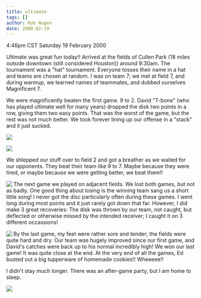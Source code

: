 ```yaml
---
title: ultimate
tags: []
author: Rob Nugen
date: 2000-02-19
---
```


<title>Huckin for Love</title>
<p class=date>4:46pm CST Saturday 19 February 2000</p>

<p>Ultimate was great fun today!!  Arrived at the fields of Cullen
Park (18 miles outside downtown (still considered Houston)) around
9:30am.  The tournament was a "hat" tournament.  Everyone tosses their
name in a hat and teams are chosen at random.  I was on team 7; we met
at field 7, and during warmup, we learned names of teammates, and
dubbed ourselves Magnificent 7.

<p>We were magnificently beaten the first game.  9 to 2.  David
"T-bone" (who has played ultimate well for many years) dropped the
disk two points in a row, giving them two easy points.  That was the
worst of the game, but the rest was not much better.  We took forever
lining up our offense in a "stack" and it just sucked.

<p><a href="/images/disc/HFL19feb2000/hfl-kick.jpg"><img
src="/images/disc/HFL19feb2000/thumbs/hfl-kick.jpg"></a>

<a href="/images/disc/HFL19feb2000/hfl-run.jpg"><img
src="/images/disc/HFL19feb2000/thumbs/hfl-run.jpg"></a>

<p>We shlepped our stuff over to field 2 and got a breather as we
waited for our opponents.  They beat their team like 9 to 7.  Maybe
because they were tired, or maybe because we were getting better, we
beat them!!

<p><a href="/images/disc/HFL19feb2000/hfl-song.jpg"><img
src="/images/disc/HFL19feb2000/thumbs/hfl-song.jpg" align=left></a>
The next game we played on adjacent fields.  We lost both games, but
not as badly.  One good thing about losing is the winning team sang us
a short little song! I never got the disc particularly often during
these games.  I went long during most points and it just rarely got down
that far.  However, I did make 3 great recoveries: The disk was thrown
by our team, not caught, but deflected or otherwise missed by the
intended receiver; I caught it on 3 different occassions!

<p><a href="/images/disc/HFL19feb2000/hfl-catch.jpg"><img
src="/images/disc/HFL19feb2000/thumbs/hfl-catch.jpg" align=left></a>
By the last game, my feet were rather sore and tender; the fields
were quite hard and dry.  Our team was hugely improved since our first
game, and David's catches were back up to his normal incredibly high!
We won our last game!  It was quite close at the end.  At the
very end of all the games, Ed busted out a big tupperware of homemade
cookies!!  Wheeeee!!

<p>I didn't stay much longer.  There was an after-game party, but I am
home to sleep.

<p><img src="/images/rob/wL-ROB.gif">

